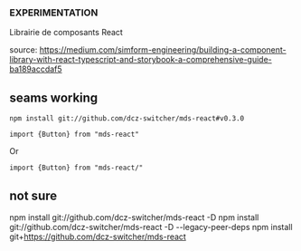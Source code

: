### EXPERIMENTATION

Librairie de composants React

source: https://medium.com/simform-engineering/building-a-component-library-with-react-typescript-and-storybook-a-comprehensive-guide-ba189accdaf5


## seams working
```npm install git://github.com/dcz-switcher/mds-react#v0.3.0```

```import {Button} from "mds-react"```

Or

```import {Button} from "mds-react/"```

## not sure
npm install git://github.com/dcz-switcher/mds-react -D
npm install git://github.com/dcz-switcher/mds-react -D --legacy-peer-deps
npm install git+https://github.com/dcz-switcher/mds-react

